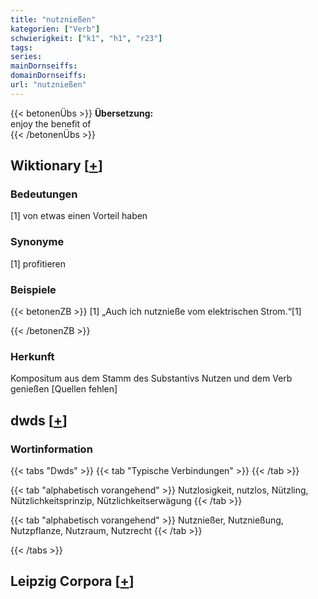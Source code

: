 ```yaml
---
title: "nutznießen"
kategorien: ["Verb"]
schwierigkeit: ["k1", "h1", "r23"]
tags:
series:
mainDornseiffs:
domainDornseiffs:
url: "nutznießen"
---
```


{{< betonenÜbs >}}
**Übersetzung:**  
enjoy the benefit  of  
{{< /betonenÜbs >}}

## Wiktionary [[+](https://de.wiktionary.org/wiki/nutznießen)]

### Bedeutungen
[1] von etwas einen Vorteil haben  

### Synonyme
[1] profitieren  

### Beispiele
{{< betonenZB >}}
[1] „Auch ich nutznieße vom elektrischen Strom.“[1]  

{{< /betonenZB >}}
### Herkunft
Kompositum aus dem Stamm des Substantivs Nutzen und dem Verb genießen [Quellen fehlen]  



## dwds [[+](https://www.dwds.de/wb/nutznießen)]

### Wortinformation
{{< tabs "Dwds" >}}
{{< tab "Typische Verbindungen" >}}
{{< /tab >}}

{{< tab "alphabetisch vorangehend" >}}
Nutzlosigkeit, nutzlos, Nützling, Nützlichkeitsprinzip, Nützlichkeitserwägung
{{< /tab >}}

{{< tab "alphabetisch vorangehend" >}}
Nutznießer, Nutznießung, Nutzpflanze, Nutzraum, Nutzrecht
{{< /tab >}}

{{< /tabs >}}

## Leipzig Corpora [[+](https://corpora.uni-leipzig.de/en/res?word=nutznießen&corpusId=deu_newscrawl-public_2018)]


